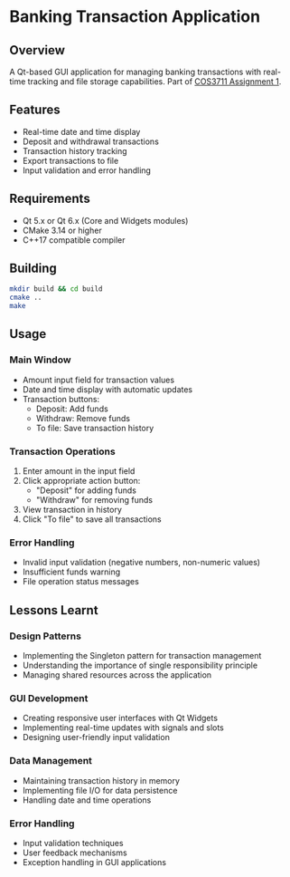 # Banking Transaction Application

## Overview
A Qt-based GUI application for managing banking transactions with real-time tracking and file storage capabilities. Part of [COS3711 Assignment 1](../../README.md).

## Features
- Real-time date and time display
- Deposit and withdrawal transactions
- Transaction history tracking
- Export transactions to file
- Input validation and error handling

## Requirements
- Qt 5.x or Qt 6.x (Core and Widgets modules)
- CMake 3.14 or higher
- C++17 compatible compiler

## Building
```bash
mkdir build && cd build
cmake ..
make
```

## Usage

### Main Window
- Amount input field for transaction values
- Date and time display with automatic updates
- Transaction buttons:
  - Deposit: Add funds
  - Withdraw: Remove funds
  - To file: Save transaction history

### Transaction Operations
1. Enter amount in the input field
2. Click appropriate action button:
   - "Deposit" for adding funds
   - "Withdraw" for removing funds
3. View transaction in history
4. Click "To file" to save all transactions

### Error Handling
- Invalid input validation (negative numbers, non-numeric values)
- Insufficient funds warning
- File operation status messages

## Lessons Learnt
### Design Patterns
- Implementing the Singleton pattern for transaction management
- Understanding the importance of single responsibility principle
- Managing shared resources across the application

### GUI Development
- Creating responsive user interfaces with Qt Widgets
- Implementing real-time updates with signals and slots
- Designing user-friendly input validation

### Data Management
- Maintaining transaction history in memory
- Implementing file I/O for data persistence
- Handling date and time operations

### Error Handling
- Input validation techniques
- User feedback mechanisms
- Exception handling in GUI applications